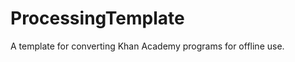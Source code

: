 ProcessingTemplate
==================

A template for converting Khan Academy programs for offline use.
